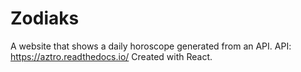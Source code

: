 # Zodiaks
 A website that shows a daily horoscope generated from an API.
 API: https://aztro.readthedocs.io/ 
 Created with React.
